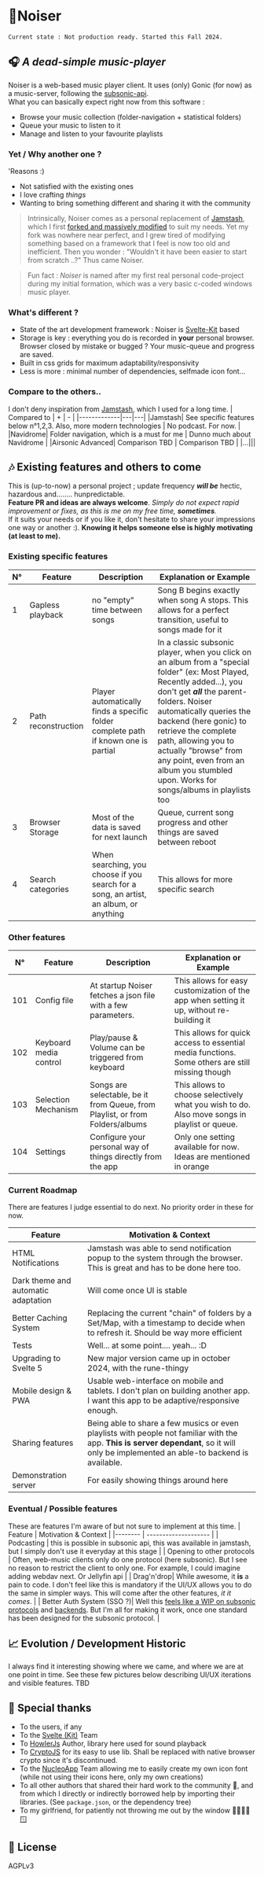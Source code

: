 # 📣Noiser
`Current state : Not production ready. Started this Fall 2024.`
## 🎧 _A dead-simple music-player_
Noiser is a web-based music player client. It uses (only) Gonic (for now) as a music-server, following the [subsonic-api](https://subsonic.org/pages/api.jsp).<br>
What you can basically expect right now from this software :
- Browse your music collection (folder-navigation + statistical folders)
- Queue your music to listen to it
- Manage and listen to your favourite playlists

### Yet / Why another one ?
'Reasons :)
- Not satisfied with the existing ones
- I love crafting _things_
- Wanting to bring something different and sharing it with the community

> Intrinsically, Noiser comes as a personal replacement of [Jamstash](https://github.com/tsquillario/Jamstash), which I first [forked and massively modified](https://github.com/Cherryblue/Jamstash) to suit my needs.
Yet my fork was nowhere near perfect, and I grew tired of modifying something based on a framework that I feel is now too old and inefficient. Then you wonder : "Wouldn't it have been easier to start from scratch ..?" Thus came Noiser.

> Fun fact : _Noiser_ is named after my first real personal code-project during my initial formation, which was a very basic c-coded windows music player.

### What's different ?
- State of the art development framework : Noiser is [Svelte-Kit](https://svelte.dev/) based
- Storage is key : everything you do is recorded in **your** personal browser. Browser closed by mistake or bugged ? Your music-queue and progress are saved.
- Built in css grids for maximum adaptability/responsivity
- Less is more : minimal number of dependencies, selfmade icon font...

### Compare to the others..
I don't deny inspiration from [Jamstash](https://github.com/tsquillario/Jamstash), which I used for a long time.
| Compared to | + | - |
|-------------|---|---|
|Jamstash| See specific features below n°1,2,3. Also, more modern technologies | No podcast. For now. |
|Navidrome| Folder navigation, which is a must for me | Dunno much about Navidrome |
|Airsonic Advanced| Comparison TBD | Comparison TBD |
|...|||

## 🎶 Existing features and others to come
This is (up-to-now) a personal project ; update frequency _**will be**_ hectic, hazardous and........ hunpredictable.<br>
**Feature PR and ideas are always welcome**. _Simply do not expect rapid improvement or fixes, as this is me on my free time, **sometimes**._<br>
If it suits your needs or if you like it, don't hesitate to share your impressions one way or another :). **Knowing it helps someone else is highly motivating (at least to me).**
### Existing specific features
|N°| Feature | Description | Explanation or Example |
|--|-------- | -------------------- | ------- |
|1| Gapless playback | no "empty" time between songs | Song B begins exactly when song A stops. This allows for a perfect transition, useful to songs made for it |
|2| Path reconstruction | Player automatically finds a specific folder complete path if known one is partial | In a classic subsonic player, when you click on an album from a "special folder" (ex: Most Played, Recently added...), you don't get _**all**_ the parent-folders. Noiser automatically queries the backend (here gonic) to retrieve the complete path, allowing you to actually "browse" from any point, even from an album you stumbled upon. Works for songs/albums in playlists too |
|3| Browser Storage | Most of the data is saved for next launch | Queue, current song progress and other things are saved between reboot |
|4| Search categories | When searching, you choose if you search for a song, an artist, an album, or anything | This allows for more specific search |

### Other features
|N°| Feature | Description | Explanation or Example |
|--|-------- | -------------------- | ------- |
|101| Config file | At startup Noiser fetches a json file with a few parameters. | This allows for easy customization of the app when setting it up, without re-building it |
|102| Keyboard media control | Play/pause & Volume can be triggered from keyboard | This allows for quick access to essential media functions. Some others are still missing though |
|103| Selection Mechanism | Songs are selectable, be it from Queue, from Playlist, or from Folders/albums | This allows to choose selectively what you wish to do. Also move songs in playlist or queue. |
|104| Settings | Configure your personal way of things directly from the app | Only one setting available for now. Ideas are mentioned in orange |

### Current Roadmap
There are features I judge essential to do next. No priority order in these for now.

| Feature | Motivation & Context |
|-------- | -------------------- |
| HTML Notifications | Jamstash was able to send notification popup to the system through the browser. This is great and has to be done here too. |
| Dark theme and automatic adaptation | Will come once UI is stable |
| Better Caching System | Replacing the current "chain" of folders by a Set/Map, with a timestamp to decide when to refresh it. Should be way more efficient |
| Tests | Well... at some point.... yeah... :D |
| Upgrading to Svelte 5 | New major version came up in october 2024, with the rune-thingy |
| Mobile design & PWA | Usable web-interface on mobile and tablets. I don't plan on building another app. I want this app to be adaptive/responsive enough. |
| Sharing features | Being able to share a few musics or even playlists with people not familiar with the app. **This is server dependant**, so it will only be implemented an able-to backend is available. |
| Demonstration server | For easily showing things around here |

### Eventual / Possible features
These are features I'm aware of but not sure to implement at this time.
| Feature | Motivation & Context |
|-------- | -------------------- |
| Podcasting | this is possible in subsonic api, this was available in jamstash, but I simply don't use it everyday at this stage |
| Opening to other protocols | Often, web-music clients only do one protocol (here subsonic). But I see no reason to restrict the client to only one. For example, I could imagine adding webdav next. Or Jellyfin api |
| Drag'n'drop| While awesome, it **is** a pain to code. I don't feel like this is mandatory if the UI/UX allows you to do the same in simpler ways. This will come after the other features, *it it comes*. |
| Better Auth System (SSO ?)| Well this [feels like a WIP on subsonic protocols](https://github.com/opensubsonic/open-subsonic-api/discussions/25) and [backends](https://github.com/sentriz/gonic/pull/346). But I'm all for making it work, once one standard has been designed for the subsonic protocol. |

## 📈 Evolution / Development Historic
I always find it interesting showing where we came, and where we are at one point in time.
See these few pictures below describing UI/UX iterations and visible features.
TBD

## 🙏 Special thanks
- To the users, if any
- To the [Svelte (Kit)](https://svelte.dev/) Team
- To [HowlerJs](https://howlerjs.com/) Author, library here used for sound playback
- To [CryptoJS](https://www.npmjs.com/package/crypto-js) for its easy to use lib. Shall be replaced with native browser crypto since it's discontinued.
- To the [NucleoApp](https://nucleoapp.com/application) Team allowing me to easily create my own icon font (while not using their icons here, only my own creations)
- To all other authors that shared their hard work to the community 🫡, and from which I directly or indirectly borrowed help by importing their libraries. (See `package.json`, or the dependency tree)
- To my girlfriend, for patiently not throwing me out by the window 🤦‍♀️🙇‍♂️🪟

## 📖 License
AGPLv3

[//]: #
   [svelte]: <https://svelte.dev>
   [howler-js]: <https://howlerjs.com/>
